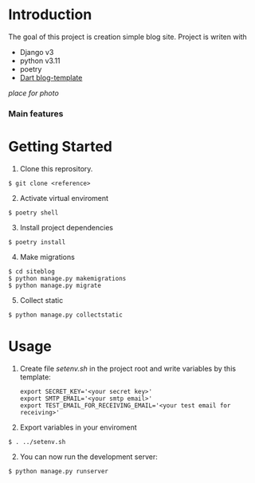 # Introduction

The goal of this project is creation simple blog site.
Project is writen with
- Django v3
- python v3.11
- poetry
- [Dart blog-template](https://www.free-css.com/free-css-templates/page247/dart-blog)


*place for photo*

### Main features

# Getting Started

1. Clone this reprository.
```
$ git clone <reference>
```

2. Activate virtual enviroment
```
$ poetry shell
```

3. Install project dependencies
```
$ poetry install   
```

4. Make migrations
```
$ cd siteblog
$ python manage.py makemigrations
$ python manage.py migrate
```

5. Collect static
```
$ python manage.py collectstatic
```

# Usage

1. Create file *setenv.sh* in the project root and write variables by this template:
	```
	export SECRET_KEY='<your secret key>'
	export SMTP_EMAIL='<your smtp email>'
	export TEST_EMAIL_FOR_RECEIVING_EMAIL='<your test email for receiving>'
	```

2. Export variables in your enviroment
```
$ . ../setenv.sh
```

2. You can now run the development server:
```
$ python manage.py runserver
```
